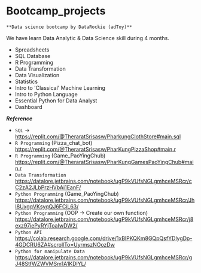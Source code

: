 # Bootcamp_projects

`**Data science bootcamp by DataRockie (adToy)**`

We have learn Data Analytic & Data Science skill during 4 months.
- Spreadsheets
- SQL Database
- R Programming
- Data Transformation
- Data Visualization
- Statistics
- Intro to 'Classical' Machine Learning
- Intro to Python Language
- Essential Python for Data Analyst
- Dashboard


***Reference***
- `SQL` -> https://replit.com/@TheraratSrisasw/PharkungClothStore#main.sql
- `R Programming` (Pizza_chat_bot) https://replit.com/@TheraratSrisasw/PharKungPizzaShop#main.r
- `R Programming` (Game_PaoYingChub) https://replit.com/@TheraratSrisasw/PharKungGamesPaoYingChub#main.r
- `Data Transformation` https://datalore.jetbrains.com/notebook/ugP9kVUfsNGLgmhceMSRcr/cC2zA2JLbPrzHVbAi1EanF/
- `Python Programming` (Game_PaoYingChub) https://datalore.jetbrains.com/notebook/ugP9kVUfsNGLgmhceMSRcr/JhI8UxgqVKsyqQJ6FCiL63/
- `Python Programming` (OOP -> Create our own function) https://datalore.jetbrains.com/notebook/ugP9kVUfsNGLgmhceMSRcr/j8exz97iePyRYjToaIwDW2/
- `Python API`  https://colab.research.google.com/drive/1xBlPKQKm8GQpQsfYDlygDp-4GDCRU6ZA#scrollTo=UyrmszNOozDw
- `Python for manipulate Data` https://datalore.jetbrains.com/notebook/ugP9kVUfsNGLgmhceMSRcr/gJ48StfWZWVMSm1A1KDlYL/
